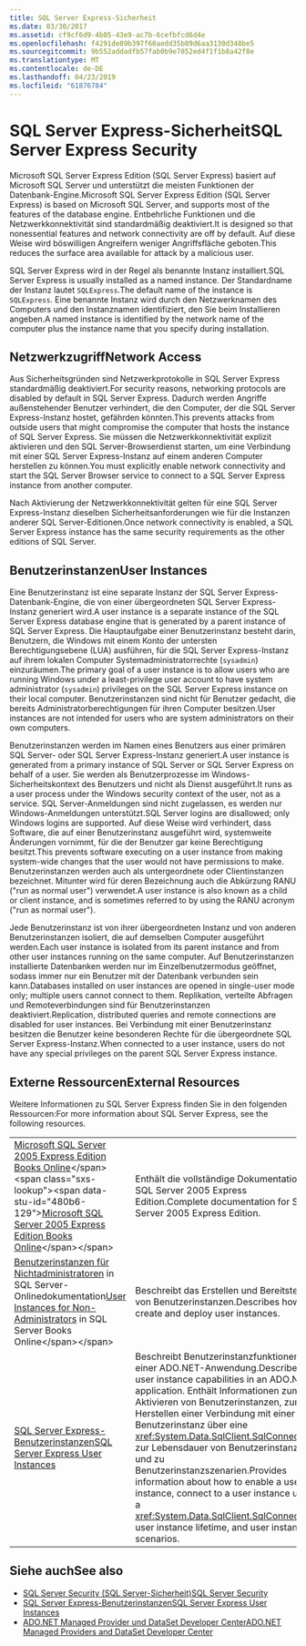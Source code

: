 ```yaml
---
title: SQL Server Express-Sicherheit
ms.date: 03/30/2017
ms.assetid: cf9cf6d9-4b05-43e9-ac7b-6cefbfcd6d4e
ms.openlocfilehash: f4291de89b397f60aedd35b89d6aa3130d348be5
ms.sourcegitcommit: 9b552addadfb57fab0b9e7852ed4f1f1b8a42f8e
ms.translationtype: MT
ms.contentlocale: de-DE
ms.lasthandoff: 04/23/2019
ms.locfileid: "61876784"
---
```

# <a name="sql-server-express-security"></a><span data-ttu-id="480b6-102">SQL Server Express-Sicherheit</span><span class="sxs-lookup"><span data-stu-id="480b6-102">SQL Server Express Security</span></span>
<span data-ttu-id="480b6-103">Microsoft SQL Server Express Edition (SQL Server Express) basiert auf Microsoft SQL Server und unterstützt die meisten Funktionen der Datenbank-Engine.</span><span class="sxs-lookup"><span data-stu-id="480b6-103">Microsoft SQL Server Express Edition (SQL Server Express) is based on Microsoft SQL Server, and supports most of the features of the database engine.</span></span> <span data-ttu-id="480b6-104">Entbehrliche Funktionen und die Netzwerkkonnektivität sind standardmäßig deaktiviert.</span><span class="sxs-lookup"><span data-stu-id="480b6-104">It is designed so that nonessential features and network connectivity are off by default.</span></span> <span data-ttu-id="480b6-105">Auf diese Weise wird böswilligen Angreifern weniger Angriffsfläche geboten.</span><span class="sxs-lookup"><span data-stu-id="480b6-105">This reduces the surface area available for attack by a malicious user.</span></span>  
  
 <span data-ttu-id="480b6-106">SQL Server Express wird in der Regel als benannte Instanz installiert.</span><span class="sxs-lookup"><span data-stu-id="480b6-106">SQL Server Express is usually installed as a named instance.</span></span> <span data-ttu-id="480b6-107">Der Standardname der Instanz lautet `SQLExpress`.</span><span class="sxs-lookup"><span data-stu-id="480b6-107">The default name of the instance is `SQLExpress`.</span></span> <span data-ttu-id="480b6-108">Eine benannte Instanz wird durch den Netzwerknamen des Computers und den Instanznamen identifiziert, den Sie beim Installieren angeben.</span><span class="sxs-lookup"><span data-stu-id="480b6-108">A named instance is identified by the network name of the computer plus the instance name that you specify during installation.</span></span>  
  
## <a name="network-access"></a><span data-ttu-id="480b6-109">Netzwerkzugriff</span><span class="sxs-lookup"><span data-stu-id="480b6-109">Network Access</span></span>  
 <span data-ttu-id="480b6-110">Aus Sicherheitsgründen sind Netzwerkprotokolle in SQL Server Express standardmäßig deaktiviert.</span><span class="sxs-lookup"><span data-stu-id="480b6-110">For security reasons, networking protocols are disabled by default in SQL Server Express.</span></span> <span data-ttu-id="480b6-111">Dadurch werden Angriffe außenstehender Benutzer verhindert, die den Computer, der die SQL Server Express-Instanz hostet, gefährden könnten.</span><span class="sxs-lookup"><span data-stu-id="480b6-111">This prevents attacks from outside users that might compromise the computer that hosts the instance of SQL Server Express.</span></span> <span data-ttu-id="480b6-112">Sie müssen die Netzwerkkonnektivität explizit aktivieren und den SQL Server-Browserdienst starten, um eine Verbindung mit einer SQL Server Express-Instanz auf einem anderen Computer herstellen zu können.</span><span class="sxs-lookup"><span data-stu-id="480b6-112">You must explicitly enable network connectivity and start the SQL Server Browser service to connect to a SQL Server Express instance from another computer.</span></span>  
  
 <span data-ttu-id="480b6-113">Nach Aktivierung der Netzwerkkonnektivität gelten für eine SQL Server Express-Instanz dieselben Sicherheitsanforderungen wie für die Instanzen anderer SQL Server-Editionen.</span><span class="sxs-lookup"><span data-stu-id="480b6-113">Once network connectivity is enabled, a SQL Server Express instance has the same security requirements as the other editions of SQL Server.</span></span>  
  
## <a name="user-instances"></a><span data-ttu-id="480b6-114">Benutzerinstanzen</span><span class="sxs-lookup"><span data-stu-id="480b6-114">User Instances</span></span>  
 <span data-ttu-id="480b6-115">Eine Benutzerinstanz ist eine separate Instanz der SQL Server Express-Datenbank-Engine, die von einer übergeordneten SQL Server Express-Instanz generiert wird.</span><span class="sxs-lookup"><span data-stu-id="480b6-115">A user instance is a separate instance of the SQL Server Express database engine that is generated by a parent instance of SQL Server Express.</span></span> <span data-ttu-id="480b6-116">Die Hauptaufgabe einer Benutzerinstanz besteht darin, Benutzern, die Windows mit einem Konto der untersten Berechtigungsebene (LUA) ausführen, für die SQL Server Express-Instanz auf ihrem lokalen Computer Systemadministratorrechte (`sysadmin`) einzuräumen.</span><span class="sxs-lookup"><span data-stu-id="480b6-116">The primary goal of a user instance is to allow users who are running Windows under a least-privilege user account to have system administrator (`sysadmin`) privileges on the SQL Server Express instance on their local computer.</span></span> <span data-ttu-id="480b6-117">Benutzerinstanzen sind nicht für Benutzer gedacht, die bereits Administratorberechtigungen für ihren Computer besitzen.</span><span class="sxs-lookup"><span data-stu-id="480b6-117">User instances are not intended for users who are system administrators on their own computers.</span></span>  
  
 <span data-ttu-id="480b6-118">Benutzerinstanzen werden im Namen eines Benutzers aus einer primären SQL Server- oder SQL Server Express-Instanz generiert.</span><span class="sxs-lookup"><span data-stu-id="480b6-118">A user instance is generated from a primary instance of SQL Server or SQL Server Express on behalf of a user.</span></span> <span data-ttu-id="480b6-119">Sie werden als Benutzerprozesse im Windows-Sicherheitskontext des Benutzers und nicht als Dienst ausgeführt.</span><span class="sxs-lookup"><span data-stu-id="480b6-119">It runs as a user process under the Windows security context of the user, not as a service.</span></span> <span data-ttu-id="480b6-120">SQL Server-Anmeldungen sind nicht zugelassen, es werden nur Windows-Anmeldungen unterstützt.</span><span class="sxs-lookup"><span data-stu-id="480b6-120">SQL Server logins are disallowed; only Windows logins are supported.</span></span> <span data-ttu-id="480b6-121">Auf diese Weise wird verhindert, dass Software, die auf einer Benutzerinstanz ausgeführt wird, systemweite Änderungen vornimmt, für die der Benutzer gar keine Berechtigung besitzt.</span><span class="sxs-lookup"><span data-stu-id="480b6-121">This prevents software executing on a user instance from making system-wide changes that the user would not have permissions to make.</span></span> <span data-ttu-id="480b6-122">Benutzerinstanzen werden auch als untergeordnete oder Clientinstanzen bezeichnet. Mitunter wird für deren Bezeichnung auch die Abkürzung RANU ("run as normal user") verwendet.</span><span class="sxs-lookup"><span data-stu-id="480b6-122">A user instance is also known as a child or client instance, and is sometimes referred to by using the RANU acronym ("run as normal user").</span></span>  
  
 <span data-ttu-id="480b6-123">Jede Benutzerinstanz ist von ihrer übergeordneten Instanz und von anderen Benutzerinstanzen isoliert, die auf demselben Computer ausgeführt werden.</span><span class="sxs-lookup"><span data-stu-id="480b6-123">Each user instance is isolated from its parent instance and from other user instances running on the same computer.</span></span> <span data-ttu-id="480b6-124">Auf Benutzerinstanzen installierte Datenbanken werden nur im Einzelbenutzermodus geöffnet, sodass immer nur ein Benutzer mit der Datenbank verbunden sein kann.</span><span class="sxs-lookup"><span data-stu-id="480b6-124">Databases installed on user instances are opened in single-user mode only; multiple users cannot connect to them.</span></span> <span data-ttu-id="480b6-125">Replikation, verteilte Abfragen und Remoteverbindungen sind für Benutzerinstanzen deaktiviert.</span><span class="sxs-lookup"><span data-stu-id="480b6-125">Replication, distributed queries and remote connections are disabled for user instances.</span></span> <span data-ttu-id="480b6-126">Bei Verbindung mit einer Benutzerinstanz besitzen die Benutzer keine besonderen Rechte für die übergeordnete SQL Server Express-Instanz.</span><span class="sxs-lookup"><span data-stu-id="480b6-126">When connected to a user instance, users do not have any special privileges on the parent SQL Server Express instance.</span></span>  
  
## <a name="external-resources"></a><span data-ttu-id="480b6-127">Externe Ressourcen</span><span class="sxs-lookup"><span data-stu-id="480b6-127">External Resources</span></span>  
 <span data-ttu-id="480b6-128">Weitere Informationen zu SQL Server Express finden Sie in den folgenden Ressourcen:</span><span class="sxs-lookup"><span data-stu-id="480b6-128">For more information about SQL Server Express, see the following resources.</span></span>  
  
|||  
|-|-|  
|<span data-ttu-id="480b6-129">[Microsoft SQL Server 2005 Express Edition Books Online](https://docs.microsoft.com/previous-versions/sql/sql-server-2005/ms165706(v=sql.90))</span><span class="sxs-lookup"><span data-stu-id="480b6-129">[Microsoft SQL Server 2005 Express Edition Books Online](https://docs.microsoft.com/previous-versions/sql/sql-server-2005/ms165706(v=sql.90))</span></span>|<span data-ttu-id="480b6-130">Enthält die vollständige Dokumentation zu SQL Server 2005 Express Edition.</span><span class="sxs-lookup"><span data-stu-id="480b6-130">Complete documentation for SQL Server 2005 Express Edition.</span></span>|  
|<span data-ttu-id="480b6-131">[Benutzerinstanzen für Nichtadministratoren](https://docs.microsoft.com/previous-versions/sql/sql-server-2008/ms143684(v=sql.100)) in SQL Server-Onlinedokumentation</span><span class="sxs-lookup"><span data-stu-id="480b6-131">[User Instances for Non-Administrators](https://docs.microsoft.com/previous-versions/sql/sql-server-2008/ms143684(v=sql.100)) in SQL Server Books Online</span></span>|<span data-ttu-id="480b6-132">Beschreibt das Erstellen und Bereitstellen von Benutzerinstanzen.</span><span class="sxs-lookup"><span data-stu-id="480b6-132">Describes how to create and deploy user instances.</span></span>|  
|[<span data-ttu-id="480b6-133">SQL Server Express-Benutzerinstanzen</span><span class="sxs-lookup"><span data-stu-id="480b6-133">SQL Server Express User Instances</span></span>](../../../../../docs/framework/data/adonet/sql/sql-server-express-user-instances.md)|<span data-ttu-id="480b6-134">Beschreibt Benutzerinstanzfunktionen in einer ADO.NET-Anwendung.</span><span class="sxs-lookup"><span data-stu-id="480b6-134">Describes user instance capabilities in an ADO.NET application.</span></span> <span data-ttu-id="480b6-135">Enthält Informationen zum Aktivieren von Benutzerinstanzen, zum Herstellen einer Verbindung mit einer Benutzerinstanz über eine <xref:System.Data.SqlClient.SqlConnection>, zur Lebensdauer von Benutzerinstanzen und zu Benutzerinstanzszenarien.</span><span class="sxs-lookup"><span data-stu-id="480b6-135">Provides information about how to enable a user instance, connect to a user instance using a <xref:System.Data.SqlClient.SqlConnection>, user instance lifetime, and user instance scenarios.</span></span>|  
  
## <a name="see-also"></a><span data-ttu-id="480b6-136">Siehe auch</span><span class="sxs-lookup"><span data-stu-id="480b6-136">See also</span></span>

- [<span data-ttu-id="480b6-137">SQL Server Security (SQL Server-Sicherheit)</span><span class="sxs-lookup"><span data-stu-id="480b6-137">SQL Server Security</span></span>](../../../../../docs/framework/data/adonet/sql/sql-server-security.md)
- [<span data-ttu-id="480b6-138">SQL Server Express-Benutzerinstanzen</span><span class="sxs-lookup"><span data-stu-id="480b6-138">SQL Server Express User Instances</span></span>](../../../../../docs/framework/data/adonet/sql/sql-server-express-user-instances.md)
- [<span data-ttu-id="480b6-139">ADO.NET Managed Provider und DataSet Developer Center</span><span class="sxs-lookup"><span data-stu-id="480b6-139">ADO.NET Managed Providers and DataSet Developer Center</span></span>](https://go.microsoft.com/fwlink/?LinkId=217917)

